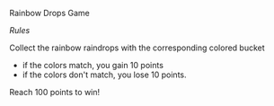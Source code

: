 
Rainbow Drops Game

*Rules*

Collect the rainbow raindrops with the corresponding colored bucket
- if the colors match, you gain 10 points
- if the colors don't match, you lose 10 points.

Reach 100 points to win!
